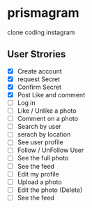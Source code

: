 # prismagram
clone coding instagram

## User Strories

- [x] Create account
- [x] request Secret
- [x] Confirm Secret
- [x] Post Like and comment
- [ ] Log in
- [ ] Like / Unlike a photo
- [ ] Comment on a photo
- [ ] Search by user
- [ ] serach by location
- [ ] See user profile
- [ ] Follow / UnFollow User
- [ ] See the full photo
- [ ] See the feed
- [ ] Edit my profile
- [ ] Upload a photo
- [ ] Edit the photo (Delete)
- [ ] See the feed